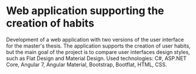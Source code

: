 # Web application supporting the creation of habits

Development of a web application with two versions of the user
interface for the master's thesis. The application supports the creation
of user habits, but the main goal of the project is to compare user
interfaces design styles, such as Flat Design and Material Design.
Used technologies: C#, ASP.NET Core, Angular 7, Angular Material,
Bootstrap, Bootflat, HTML, CSS.
